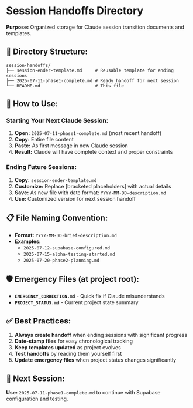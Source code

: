 # Session Handoffs Directory

**Purpose:** Organized storage for Claude session transition documents and templates.

## 📁 **Directory Structure:**

```
session-handoffs/
├── session-ender-template.md     # Reusable template for ending sessions
├── 2025-07-11-phase1-complete.md # Ready handoff for next session
└── README.md                     # This file
```

## 🎯 **How to Use:**

### **Starting Your Next Claude Session:**
1. **Open:** `2025-07-11-phase1-complete.md` (most recent handoff)
2. **Copy:** Entire file content
3. **Paste:** As first message in new Claude session
4. **Result:** Claude will have complete context and proper constraints

### **Ending Future Sessions:**
1. **Copy:** `session-ender-template.md`
2. **Customize:** Replace [bracketed placeholders] with actual details
3. **Save:** As new file with date format: `YYYY-MM-DD-description.md`
4. **Use:** Customized version for next session handoff

## 📋 **File Naming Convention:**
- **Format:** `YYYY-MM-DD-brief-description.md`
- **Examples:** 
  - `2025-07-12-supabase-configured.md`
  - `2025-07-15-alpha-testing-started.md`
  - `2025-07-20-phase2-planning.md`

## 🛡️ **Emergency Files (at project root):**
- **`EMERGENCY_CORRECTION.md`** - Quick fix if Claude misunderstands
- **`PROJECT_STATUS.md`** - Current project state summary

## ✅ **Best Practices:**
1. **Always create handoff** when ending sessions with significant progress
2. **Date-stamp files** for easy chronological tracking
3. **Keep templates updated** as project evolves
4. **Test handoffs** by reading them yourself first
5. **Update emergency files** when project status changes significantly

## 🚀 **Next Session:**
**Use:** `2025-07-11-phase1-complete.md` to continue with Supabase configuration and testing.

